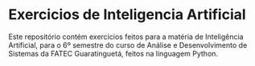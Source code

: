 # Exercicios de Inteligencia Artificial

Este repositório contém exercícios feitos para a matéria de Inteligência Artificial, para o 6º semestre do curso de Análise e Desenvolvimento de Sistemas da FATEC Guaratinguetá, feitos na linguagem Python.
